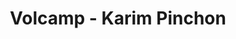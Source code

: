 ---
  name: Karim Pinchon
  title: Volcamp - Karim Pinchon
  abstract: 
  twitter: none
  photo: none
  linkedin: none
  keynotes: false
---